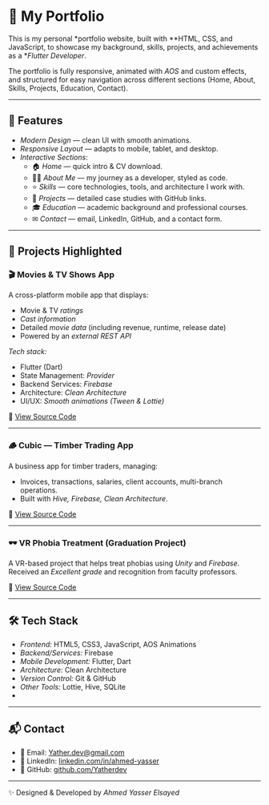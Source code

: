 # 🌟 My Portfolio 

This is my personal *portfolio website, built with **HTML, CSS, and JavaScript, to showcase my background, skills, projects, and achievements as a **Flutter Developer*.

The portfolio is fully responsive, animated with *AOS* and custom effects, and structured for easy navigation across different sections (Home, About, Skills, Projects, Education, Contact).

---

## 🚀 Features

- *Modern Design* — clean UI with smooth animations.  
- *Responsive Layout* — adapts to mobile, tablet, and desktop.  
- *Interactive Sections*:
  - 🏠 *Home* — quick intro & CV download.  
  - 👨‍💻 *About Me* — my journey as a developer, styled as code.  
  - ⭐ *Skills* — core technologies, tools, and architecture I work with.  
  - 📂 *Projects* — detailed case studies with GitHub links.  
  - 🎓 *Education* — academic background and professional courses.  
  - ✉ *Contact* — email, LinkedIn, GitHub, and a contact form.  

---

## 📂 Projects Highlighted

### 🎬 Movies & TV Shows App
A cross-platform mobile app that displays:
- Movie & TV *ratings*
- *Cast information*
- Detailed *movie data* (including revenue, runtime, release date)
- Powered by an *external REST API*

*Tech stack:*  
- Flutter (Dart)  
- State Management: *Provider*  
- Backend Services: *Firebase*  
- Architecture: *Clean Architecture*  
- UI/UX: *Smooth animations (Tween & Lottie)*  

🔗 [View Source Code](https://github.com/Yatherdev/DEPI)  

---

### 🪵 Cubic — Timber Trading App
A business app for timber traders, managing:
- Invoices, transactions, salaries, client accounts, multi-branch operations.  
- Built with *Hive, Firebase, Clean Architecture*.  

🔗 [View Source Code](https://github.com/Yatherdev/WTC)  

---

### 🕶 VR Phobia Treatment (Graduation Project)
A VR-based project that helps treat phobias using *Unity* and *Firebase*.  
Received an *Excellent grade* and recognition from faculty professors.  

🔗 [View Source Code](https://github.com/Yatherdev/Anti-phobia)  

---

## 🛠 Tech Stack

- *Frontend:* HTML5, CSS3, JavaScript, AOS Animations  
- *Backend/Services:* Firebase  
- *Mobile Development:* Flutter, Dart  
- *Architecture:* Clean Architecture  
- *Version Control:* Git & GitHub  
- *Other Tools:* Lottie, Hive, SQLite
- 
---

## 📬 Contact

- 📧 Email: [Yather.dev@gmail.com](mailto:Yather.dev@gmail.com)  
- 💼 LinkedIn: [linkedin.com/in/ahmed-yasser](https://www.linkedin.com/in/ahmed-yasser)  
- 🐙 GitHub: [github.com/Yatherdev](https://github.com/Yatherdev)  

---

✨ Designed & Developed by *Ahmed Yasser Elsayed*

